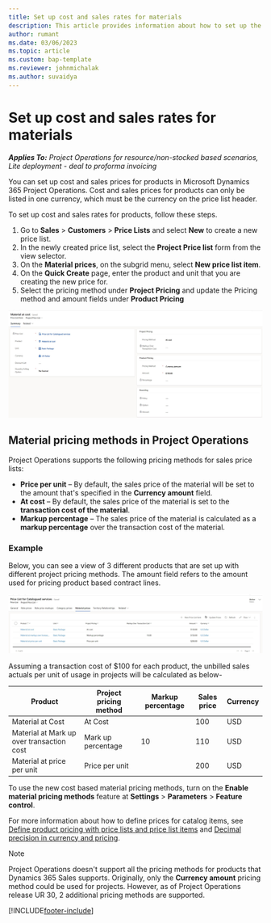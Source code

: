```yaml
---
title: Set up cost and sales rates for materials
description: This article provides information about how to set up the cost and sales rates for materials used on projects. 
author: rumant
ms.date: 03/06/2023
ms.topic: article
ms.custom: bap-template
ms.reviewer: johnmichalak
ms.author: suvaidya
---
```


# Set up cost and sales rates for materials

_**Applies To:** Project Operations for resource/non-stocked based scenarios, Lite deployment - deal to proforma invoicing_

You can set up cost and sales prices for products in Microsoft Dynamics 365 Project Operations. Cost and sales prices for products can only be listed in one currency, which must be the currency on the price list header.

To set up cost and sales rates for products, follow these steps. 

1. Go to **Sales** > **Customers** > **Price Lists** and select **New** to create a new price list. 
1. In the newly created price list, select the **Project Price list** form from the view selector. 
1. On the **Material prices**, on the subgrid menu, select **New price list item**. 
1. On the **Quick Create** page, enter the product and unit that you are creating the new price for.
1. Select the pricing method under **Project Pricing** and update the Pricing method and amount fields under **Product Pricing**

![Screenshot of Project form for material price set up](media/Material-Pricing-Project-Price-List-Form.png)


## Material pricing methods in Project Operations

Project Operations supports the following pricing methods for sales price lists:

- **Price per unit** – By default, the sales price of the material will be set to the amount that's specified in the **Currency amount** field.
- **At cost** – By default, the sales price of the material is set to the **transaction cost of the material**.
- **Markup percentage** – The sales price of the material is calculated as a **markup percentage** over the transaction cost of the material.

### Example

Below, you can see a view of 3 different products that are set up with different project pricing methods. The amount field refers to the amount used for pricing product based contract lines.

![Screenshot of List of products/materials and their prices when used in projects](media/Transaction-cost-based-PM-Material.png)

Assuming a transaction cost of $100 for each product, the unbilled sales actuals per unit of usage in projects will be calculated as below-  

| Product | Project pricing method | Markup percentage | Sales price |Currency|
|---|---|---|---|---| 
|Material at Cost | At Cost | | 100 |USD |
|Material at Mark up over transaction cost | Mark up percentage |10 |110|USD |
|Material at price per unit | Price per unit | | 200 |USD |

To use the new cost based material pricing methods, turn on the **Enable material pricing methods** feature at **Settings** \> **Parameters** \> **Feature control**.

For more information about how to define prices for catalog items, see [Define product pricing with price lists and price list items](/dynamics365/sales/create-price-lists-price-list-items-define-pricing-products) and [Decimal precision in currency and pricing](/dynamics365/sales/decimal-precision-currency-pricing).

> [!NOTE]
> Project Operations doesn't support all the pricing methods for products that Dynamics 365 Sales supports. Originally, only the **Currency amount** pricing method could be used for projects. However, as of Project Operations release UR 30, 2 additional pricing methods are supported. 

[!INCLUDE[footer-include](../includes/footer-banner.md)]
